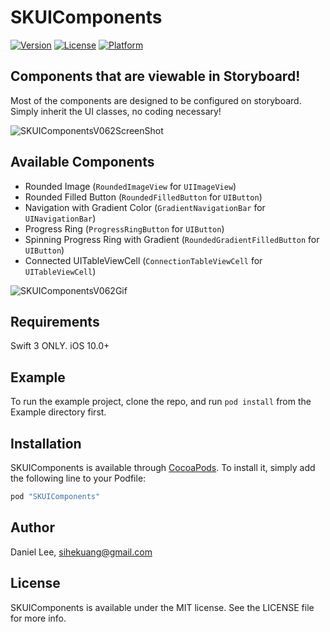 # SKUIComponents

[![Version](https://img.shields.io/cocoapods/v/SKUIComponents.svg?style=flat)](http://cocoapods.org/pods/SKUIComponents)
[![License](https://img.shields.io/cocoapods/l/SKUIComponents.svg?style=flat)](http://cocoapods.org/pods/SKUIComponents)
[![Platform](https://img.shields.io/cocoapods/p/SKUIComponents.svg?style=flat)](http://cocoapods.org/pods/SKUIComponents)

## Components that are viewable in Storyboard!

Most of the components are designed to be configured on storyboard.
Simply inherit the UI classes, no coding necessary!
 
![SKUIComponentsV062ScreenShot](https://content.screencast.com/users/sihekuang/folders/Jing/media/e707667e-14fb-4df8-9f8d-99003f13b715/00000011.png)

## Available Components
- Rounded Image (`RoundedImageView` for `UIImageView`)
- Rounded Filled Button (`RoundedFilledButton` for `UIButton`)
- Navigation with Gradient Color (`GradientNavigationBar` for `UINavigationBar`)
- Progress Ring (`ProgressRingButton` for `UIButton`)
- Spinning Progress Ring with Gradient (`RoundedGradientFilledButton` for `UIButton`)
- Connected UITableViewCell (`ConnectionTableViewCell` for `UITableViewCell`)

![SKUIComponentsV062Gif](https://thumbs.gfycat.com/ConcernedLoneAnemonecrab-size_restricted.gif)

## Requirements

Swift 3 ONLY. iOS 10.0+

## Example

To run the example project, clone the repo, and run `pod install` from the Example directory first.

## Installation

SKUIComponents is available through [CocoaPods](http://cocoapods.org). To install
it, simply add the following line to your Podfile:

```ruby
pod "SKUIComponents"
```
## Author

Daniel Lee, sihekuang@gmail.com

## License

SKUIComponents is available under the MIT license. See the LICENSE file for more info.

